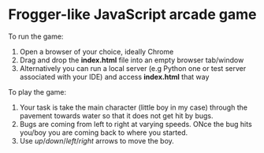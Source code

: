 Frogger-like JavaScript arcade game
===============================
To run the game:
1. Open a browser of your choice, ideally Chrome
2. Drag and drop the **index.html** file into an empty browser tab/window
3. Alternatively you can run a local server (e.g Python one or test server associated with your IDE) and access **index.html** that way  

To play the game:
1. Your task is take the main character (little boy in my case) through the pavement towards water so that it does not get hit by bugs.
2. Bugs are coming from left to right at varying speeds. ONce the bug hits you/boy you are coming back to where you started.
3. Use *up*/*down*/*left*/*right* arrows to move the boy.
